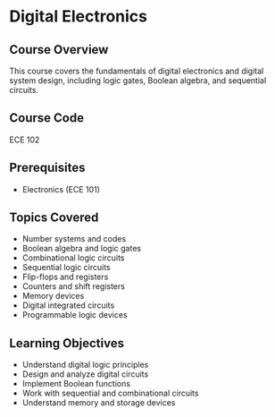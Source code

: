 # Digital Electronics

## Course Overview
This course covers the fundamentals of digital electronics and digital system design, including logic gates, Boolean algebra, and sequential circuits.

## Course Code
ECE 102

## Prerequisites
- Electronics (ECE 101)

## Topics Covered
- Number systems and codes
- Boolean algebra and logic gates
- Combinational logic circuits
- Sequential logic circuits
- Flip-flops and registers
- Counters and shift registers
- Memory devices
- Digital integrated circuits
- Programmable logic devices

## Learning Objectives
- Understand digital logic principles
- Design and analyze digital circuits
- Implement Boolean functions
- Work with sequential and combinational circuits
- Understand memory and storage devices
